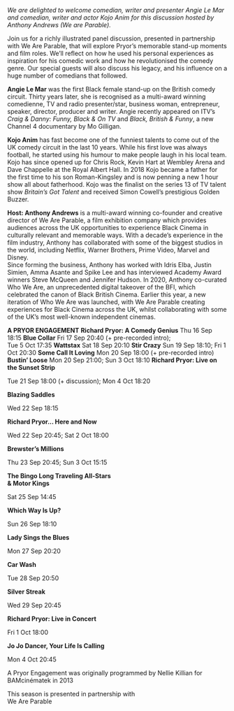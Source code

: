 
_We are delighted to welcome comedian, writer and presenter Angie Le Mar and comedian, writer and actor Kojo Anim for this discussion hosted by Anthony Andrews (We are Parable)._

Join us for a richly illustrated panel discussion, presented in partnership with We Are Parable, that will explore Pryor’s memorable stand-up moments and film roles. We’ll reflect on how he used his personal experiences as inspiration for his comedic work and how he revolutionised the comedy genre. Our special guests will also discuss his legacy, and his influence on a huge number of comedians that followed.

**Angie Le Mar** was the first Black female stand-up on the British comedy circuit. Thirty years later, she is recognised as a multi-award winning comedienne, TV and radio presenter/star, business woman, entrepreneur, speaker, director, producer and writer. Angie recently appeared on ITV’s _Craig & Danny: Funny, Black & On TV_ and _Black, British & Funny_, a new Channel 4 documentary by Mo Gilligan.

**Kojo Anim** has fast become one of the funniest talents to come out of the UK comedy circuit in the last 10 years. While his first love was always football, he started using his humour to make people laugh in his local team. Kojo has since opened up for Chris Rock, Kevin Hart at Wembley Arena and Dave Chappelle at the Royal Albert Hall. In 2018 Kojo became a father for the first time to his son Roman-Kingsley and is now penning a new 1 hour show all about fatherhood. Kojo was the finalist on the series 13 of TV talent show _Britain’s Got Talent_ and received Simon Cowell’s prestigious Golden Buzzer.

**Host: Anthony Andrews** is a multi-award winning co-founder and creative director of We Are Parable, a film exhibition company which provides audiences across the UK opportunities to experience Black Cinema in culturally relevant and memorable ways. With a decade’s experience in the film industry, Anthony has collaborated with some of the biggest studios in the world, including Netflix, Warner Brothers, Prime Video, Marvel and Disney.  
Since forming the business, Anthony has worked with Idris Elba, Justin Simien, Amma Asante and Spike Lee and has interviewed Academy Award winners Steve McQueen and Jennifer Hudson. In 2020, Anthony co-curated Who We Are, an unprecedented digital takeover of the BFI, which celebrated the canon of Black British Cinema. Earlier this year, a new iteration of Who We Are was launched, with We Are Parable creating experiences for Black Cinema across the UK, whilst collaborating with some of the UK’s most well-known independent cinemas.<br>

**A PRYOR ENGAGEMENT**
**Richard Pryor: A Comedy Genius**
Thu 16 Sep 18:15
**Blue Collar**
Fri 17 Sep 20:40 (+ pre-recorded intro);  
Tue 5 Oct 17:35
**Wattstax**
Sat 18 Sep 20:10
**Stir Crazy**
Sun 19 Sep 18:10; Fri 1 Oct 20:30
**Some Call It Loving**
Mon 20 Sep 18:00 (+ pre-recorded intro)
**Bustin’ Loose**
Mon 20 Sep 21:00; Sun 3 Oct 18:10
**Richard Pryor: Live on the Sunset Strip**

Tue 21 Sep 18:00 (+ discussion); Mon 4 Oct 18:20

**Blazing Saddles**

Wed 22 Sep 18:15

**Richard Pryor... Here and Now**

Wed 22 Sep 20:45; Sat 2 Oct 18:00

**Brewster’s Millions**

Thu 23 Sep 20:45; Sun 3 Oct 15:15

**The Bingo Long Traveling All-Stars  
& Motor Kings**

Sat 25 Sep 14:45

**Which Way Is Up?**

Sun 26 Sep 18:10

**Lady Sings the Blues**

Mon 27 Sep 20:20

**Car Wash**

Tue 28 Sep 20:50

**Silver Streak**

Wed 29 Sep 20:45

**Richard Pryor: Live in Concert**

Fri 1 Oct 18:00

**Jo Jo Dancer, Your Life Is Calling**

Mon 4 Oct 20:45

A Pryor Engagement was originally programmed by Nellie Killian for BAMcinématek in 2013

This season is presented in partnership with  
We Are Parable
<!--stackedit_data:
eyJoaXN0b3J5IjpbLTE3MjgzNzUyNTIsMjA4OTc5MjM3N119
-->